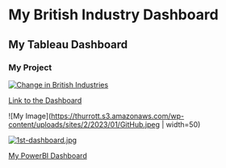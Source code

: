 # My British Industry Dashboard

## My Tableau Dashboard
### My Project

<div class='tableauPlaceholder' id='viz1681392524599' style='position: relative'><noscript><a href='#'><img alt='Change in British Industries ' src='https:&#47;&#47;public.tableau.com&#47;static&#47;images&#47;Ch&#47;ChangeinBritishIndustries_16787953758650&#47;ChangeinBritishIndustries&#47;1_rss.png' style='border: none' /></a></noscript><object class='tableauViz'  style='display:none;'><param name='host_url' value='https%3A%2F%2Fpublic.tableau.com%2F' /> <param name='embed_code_version' value='3' /> <param name='site_root' value='' /><param name='name' value='ChangeinBritishIndustries_16787953758650&#47;ChangeinBritishIndustries' /><param name='tabs' value='no' /><param name='toolbar' value='yes' /><param name='static_image' value='https:&#47;&#47;public.tableau.com&#47;static&#47;images&#47;Ch&#47;ChangeinBritishIndustries_16787953758650&#47;ChangeinBritishIndustries&#47;1.png' /> <param name='animate_transition' value='yes' /><param name='display_static_image' value='yes' /><param name='display_spinner' value='yes' /><param name='display_overlay' value='yes' /><param name='display_count' value='yes' /><param name='language' value='en-GB' /></object></div>                

[Link to the Dashboard](https://public.tableau.com/views/ChangeinBritishIndustries_16787953758650/ChangeinBritishIndustries?:language=en-GB&:display_count=n&:origin=viz_share_link)



![My Image](https://thurrott.s3.amazonaws.com/wp-content/uploads/sites/2/2023/01/GitHub.jpeg | width=50)

[![1st-dashboard.jpg](https://i.postimg.cc/FKQNsx3Y/1st-dashboard.jpg)](https://postimg.cc/21TP0hHY)

[My PowerBI Dashboard](https://app.powerbi.com/links/Pz2YLaZHbf?ctid=6efd0f20-57c8-4447-b53f-00d4992ca50b&pbi_source=linkShare)
